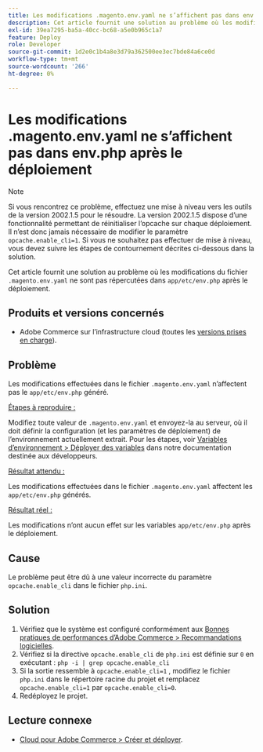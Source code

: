 ```yaml
---
title: Les modifications .magento.env.yaml ne s’affichent pas dans env.php après le déploiement
description: Cet article fournit une solution au problème où les modifications du fichier .magento.env.yaml ne sont pas répercutées dans app/etc/env.php après le déploiement.
exl-id: 39ea7295-ba5a-40cc-bc68-a5e0b965c1a7
feature: Deploy
role: Developer
source-git-commit: 1d2e0c1b4a8e3d79a362500ee3ec7bde84a6ce0d
workflow-type: tm+mt
source-wordcount: '266'
ht-degree: 0%

---
```


# Les modifications .magento.env.yaml ne s’affichent pas dans env.php après le déploiement

>[!NOTE]
>
>Si vous rencontrez ce problème, effectuez une mise à niveau vers les outils de la version 2002.1.5 pour le résoudre. La version 2002.1.5 dispose d’une fonctionnalité permettant de réinitialiser l’opcache sur chaque déploiement. Il n’est donc jamais nécessaire de modifier le paramètre `opcache.enable_cli=1`. Si vous ne souhaitez pas effectuer de mise à niveau, vous devez suivre les étapes de contournement décrites ci-dessous dans la solution.

Cet article fournit une solution au problème où les modifications du fichier `.magento.env.yaml` ne sont pas répercutées dans `app/etc/env.php` après le déploiement.

## Produits et versions concernés

* Adobe Commerce sur l’infrastructure cloud (toutes les [versions prises en charge](https://magento.com/sites/default/files/magento-software-lifecycle-policy.pdf)).

## Problème

Les modifications effectuées dans le fichier `.magento.env.yaml` n’affectent pas le `app/etc/env.php` généré.

<u>Étapes à reproduire :</u>

Modifiez toute valeur de `.magento.env.yaml` et envoyez-la au serveur, où il doit définir la configuration (et les paramètres de déploiement) de l’environnement actuellement extrait. Pour les étapes, voir [Variables d’environnement > Déployer des variables](https://devdocs.magento.com/cloud/env/variables-deploy.html) dans notre documentation destinée aux développeurs.

<u>Résultat attendu :</u>

Les modifications effectuées dans le fichier `.magento.env.yaml` affectent les `app/etc/env.php` générés.

<u>Résultat réel :</u>

Les modifications n’ont aucun effet sur les variables `app/etc/env.php` après le déploiement.

## Cause

Le problème peut être dû à une valeur incorrecte du paramètre `opcache.enable_cli` dans le fichier `php.ini`.

## Solution

1. Vérifiez que le système est configuré conformément aux [Bonnes pratiques de performances d’Adobe Commerce > Recommandations logicielles](https://devdocs.magento.com/guides/v2.4/performance-best-practices/software.html).
1. Vérifiez si la directive `opcache.enable_cli` de `php.ini` est définie sur `0` en exécutant : `php -i | grep opcache.enable_cli`
1. Si la sortie ressemble à `opcache.enable_cli=1` , modifiez le fichier `php.ini` dans le répertoire racine du projet et remplacez `opcache.enable_cli=1` par `opcache.enable_cli=0`.
1. Redéployez le projet.

## Lecture connexe

* [Cloud pour Adobe Commerce > Créer et déployer](https://devdocs.magento.com/cloud/project/magento-env-yaml.html).
